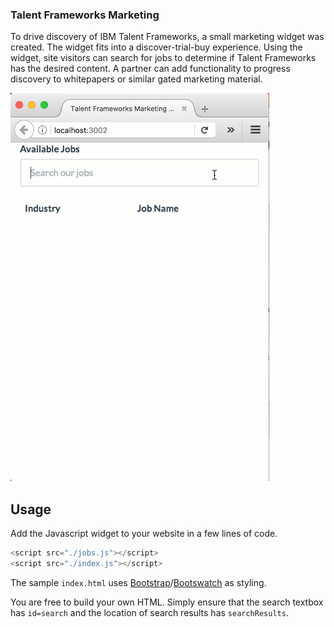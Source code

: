 ### Talent Frameworks Marketing ###

To drive discovery of IBM Talent Frameworks, a small marketing widget was created.
The widget fits into a discover-trial-buy experience.
Using the widget, site visitors can search for jobs to determine if Talent Frameworks has the desired content.
A partner can add functionality to progress discovery to whitepapers or similar gated marketing material.

![Sample Image](./sample.gif)

## Usage

Add the Javascript widget to your website in a few lines of code.

```javascript
<script src="./jobs.js"></script>
<script src="./index.js"></script>
```

The sample `index.html` uses [Bootstrap](http://getbootstrap.com/)/[Bootswatch](http://http://bootswatch.com/) as styling.

You are free to build your own HTML.  Simply ensure that the search textbox has `id=search` and the location of search results has `searchResults`.
